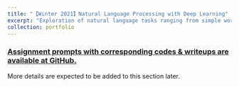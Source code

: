 ```yaml
---
title: "【Winter 2021】Natural Language Processing with Deep Learning"
excerpt: "Exploration of natural language tasks ranging from simple word level and syntactic processing to coreference, question answering, machine translation, etc. <br/><img src='/images/1_cs224n.png'>"
collection: portfolio
---
```


### [Assignment prompts with corresponding codes & writeups are available at GitHub.](https://github.com/chkao831/WI21_Natural-Language-Processing-with-Deep-Learning_StanfordCS224N)

More details are expected to be added to this section later.
